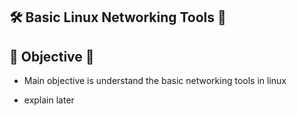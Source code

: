## 🛠️ Basic Linux Networking Tools 🔩


## 📌 Objective 📡

- Main objective is understand the basic networking tools in linux

- explain later